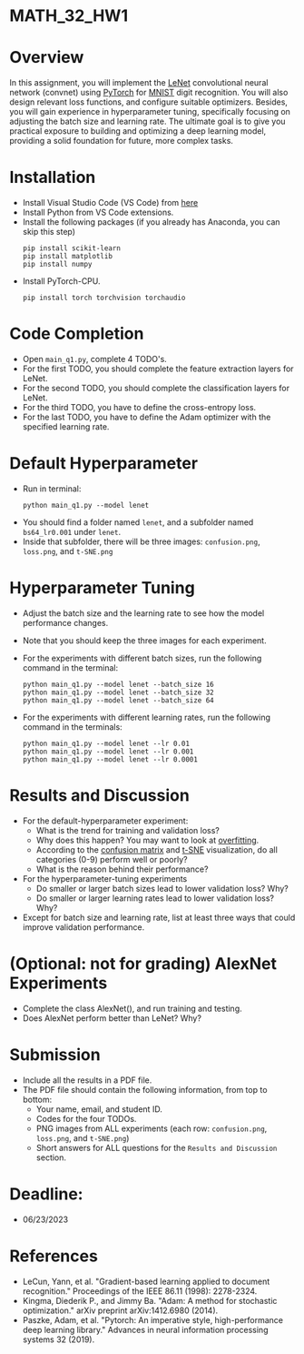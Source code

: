# MATH_32_HW1 

# Overview

In this assignment, you will implement the [LeNet](https://en.wikipedia.org/wiki/LeNet#:~:text=In%20general%2C%20LeNet%20refers%20to,in%20large%2Dscale%20image%20processing.) convolutional neural network (convnet) using [PyTorch](https://pytorch.org/) for [MNIST](http://yann.lecun.com/exdb/mnist/) digit recognition. You will also design relevant loss functions, and configure suitable optimizers. Besides, you will gain experience in hyperparameter tuning, specifically focusing on adjusting the batch size and learning rate. The ultimate goal is to give you practical exposure to building and optimizing a deep learning model, providing a solid foundation for future, more complex tasks.

# Installation

* Install Visual Studio Code (VS Code) from [here](https://code.visualstudio.com/)
* Install Python from VS Code extensions. 
* Install the following packages (if you already has Anaconda, you can skip this step)
  ```
  pip install scikit-learn
  pip install matplotlib
  pip install numpy
  ```
* Install PyTorch-CPU. 
  ```
  pip install torch torchvision torchaudio
  ```

# Code Completion

* Open `main_q1.py`, complete 4 TODO's. 
* For the first TODO, you should complete the feature extraction layers for LeNet.
* For the second TODO, you should complete the classification layers for LeNet.
* For the third TODO, you have to define the cross-entropy loss.
* For the last TODO, you have to define the Adam optimizer with the specified learning rate.

# Default Hyperparameter 

* Run in terminal:
  ```
  python main_q1.py --model lenet
  ```
* You should find a folder named `lenet`, and a subfolder named `bs64_lr0.001` under `lenet`.
* Inside that subfolder, there will be three images: `confusion.png`, `loss.png`, and `t-SNE.png`

# Hyperparameter Tuning

* Adjust the batch size and the learning rate to see how the model performance changes.
* Note that you should keep the three images for each experiment.
* For the experiments with different batch sizes, run the following command in the terminal:
  ```
  python main_q1.py --model lenet --batch_size 16
  python main_q1.py --model lenet --batch_size 32
  python main_q1.py --model lenet --batch_size 64
  ```
  
* For the experiments with different learning rates, run the following command in the terminals:
  ```
  python main_q1.py --model lenet --lr 0.01
  python main_q1.py --model lenet --lr 0.001
  python main_q1.py --model lenet --lr 0.0001
  ```

# Results and Discussion

* For the default-hyperparameter experiment:
  * What is the trend for training and validation loss?
  * Why does this happen? You may want to look at [overfitting](https://en.wikipedia.org/wiki/Overfitting). 
  * According to the [confusion matrix](https://en.wikipedia.org/wiki/Confusion_matrix) and [t-SNE](https://en.wikipedia.org/wiki/T-distributed_stochastic_neighbor_embedding) visualization, do all categories (0-9) perform well or poorly?
  * What is the reason behind their performance?
* For the hyperparameter-tuning experiments
  * Do smaller or larger batch sizes lead to lower validation loss? Why?
  * Do smaller or larger learning rates lead to lower validation loss? Why?
* Except for batch size and learning rate, list at least three ways that could improve validation performance.

# (Optional: not for grading) AlexNet Experiments

* Complete the class AlexNet(), and run training and testing. 
* Does AlexNet perform better than LeNet? Why?

# Submission

* Include all the results in a PDF file.
* The PDF file should contain the following information, from top to bottom:
  * Your name, email, and student ID.
  * Codes for the four TODOs. 
  * PNG images from ALL experiments (each row: `confusion.png`, `loss.png`, and `t-SNE.png`)
  * Short answers for ALL questions for the ``Results and Discussion`` section.

# Deadline:
* 06/23/2023

# References
* LeCun, Yann, et al. "Gradient-based learning applied to document recognition." Proceedings of the IEEE 86.11 (1998): 2278-2324.
* Kingma, Diederik P., and Jimmy Ba. "Adam: A method for stochastic optimization." arXiv preprint arXiv:1412.6980 (2014).
* Paszke, Adam, et al. "Pytorch: An imperative style, high-performance deep learning library." Advances in neural information processing systems 32 (2019).

